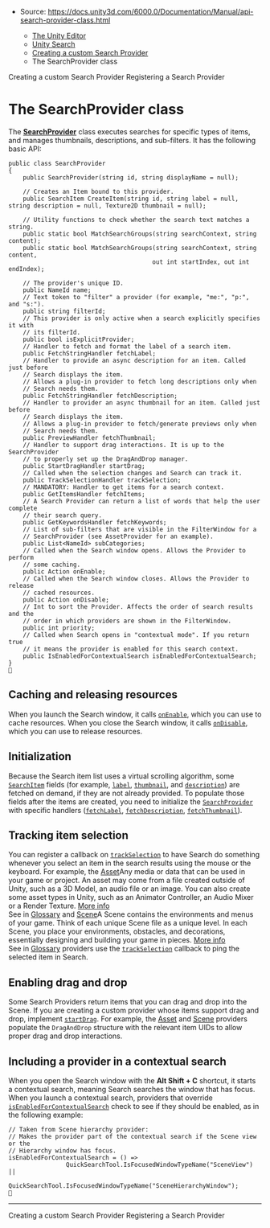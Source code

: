 * Source: https://docs.unity3d.com/6000.0/Documentation/Manual/api-search-provider-class.html

  * [The Unity Editor](https://docs.unity3d.com/6000.0/Documentation/Manual/unity-editor.html)
  * [Unity Search](https://docs.unity3d.com/6000.0/Documentation/Manual/search-overview.html)
  * [Creating a custom Search Provider](https://docs.unity3d.com/6000.0/Documentation/Manual/api.html)
  * The SearchProvider class


[](https://docs.unity3d.com/6000.0/Documentation/Manual/api.html)
Creating a custom Search Provider
[](https://docs.unity3d.com/6000.0/Documentation/Manual/api-register-provider.html)
Registering a Search Provider
# The SearchProvider class
The **[SearchProvider](https://docs.unity3d.com/6000.0/Documentation/ScriptReference/Search.SearchProvider.html)** class executes searches for specific types of items, and manages thumbnails, descriptions, and sub-filters.
It has the following basic API:
```
public class SearchProvider
{
    public SearchProvider(string id, string displayName = null);

    // Creates an Item bound to this provider.
    public SearchItem CreateItem(string id, string label = null, string description = null, Texture2D thumbnail = null);

    // Utility functions to check whether the search text matches a string.
    public static bool MatchSearchGroups(string searchContext, string content);
    public static bool MatchSearchGroups(string searchContext, string content,
                                        out int startIndex, out int endIndex);

    // The provider's unique ID.
    public NameId name;
    // Text token to "filter" a provider (for example, "me:", "p:", and "s:").
    public string filterId;
    // This provider is only active when a search explicitly specifies it with
    // its filterId.
    public bool isExplicitProvider;
    // Handler to fetch and format the label of a search item.
    public FetchStringHandler fetchLabel;
    // Handler to provide an async description for an item. Called just before
    // Search displays the item.
    // Allows a plug-in provider to fetch long descriptions only when
    // Search needs them.
    public FetchStringHandler fetchDescription;
    // Handler to provider an async thumbnail for an item. Called just before
    // Search displays the item.
    // Allows a plug-in provider to fetch/generate previews only when
    // Search needs them.
    public PreviewHandler fetchThumbnail;
    // Handler to support drag interactions. It is up to the SearchProvider
    // to properly set up the DragAndDrop manager.
    public StartDragHandler startDrag;
    // Called when the selection changes and Search can track it.
    public TrackSelectionHandler trackSelection;
    // MANDATORY: Handler to get items for a search context.
    public GetItemsHandler fetchItems;
    // A Search Provider can return a list of words that help the user complete
    // their search query.
    public GetKeywordsHandler fetchKeywords;
    // List of sub-filters that are visible in the FilterWindow for a
    // SearchProvider (see AssetProvider for an example).
    public List<NameId> subCategories;
    // Called when the Search window opens. Allows the Provider to perform
    // some caching.
    public Action onEnable;
    // Called when the Search window closes. Allows the Provider to release
    // cached resources.
    public Action onDisable;
    // Int to sort the Provider. Affects the order of search results and the
    // order in which providers are shown in the FilterWindow.
    public int priority;
    // Called when Search opens in "contextual mode". If you return true
    // it means the provider is enabled for this search context.
    public IsEnabledForContextualSearch isEnabledForContextualSearch;
}

```

## Caching and releasing resources
When you launch the Search window, it calls [`onEnable`](https://docs.unity3d.com/6000.0/Documentation/ScriptReference/Search.SearchProvider-onEnable.html), which you can use to cache resources.
When you close the Search window, it calls [`onDisable`](https://docs.unity3d.com/6000.0/Documentation/ScriptReference/Search.SearchProvider-onDisable.html), which you can use to release resources.
## Initialization
Because the Search item list uses a virtual scrolling algorithm, some [`SearchItem`](https://docs.unity3d.com/6000.0/Documentation/ScriptReference/Search.SearchItem.html) fields (for example, [`label`](https://docs.unity3d.com/6000.0/Documentation/ScriptReference/Search.SearchItem-label.html), [`thumbnail`](https://docs.unity3d.com/6000.0/Documentation/ScriptReference/Search.SearchItem-thumbnail.html), and [`description`](https://docs.unity3d.com/6000.0/Documentation/ScriptReference/Search.SearchItem-description.html)) are fetched on demand, if they are not already provided.
To populate those fields after the items are created, you need to initialize the [`SearchProvider`](https://docs.unity3d.com/6000.0/Documentation/ScriptReference/Search.SearchProvider.html) with specific handlers ([`fetchLabel`](https://docs.unity3d.com/6000.0/Documentation/ScriptReference/Search.SearchProvider-fetchLabel.html), [`fetchDescription`](https://docs.unity3d.com/6000.0/Documentation/ScriptReference/Search.SearchProvider-fetchDescription.html), [`fetchThumbnail`](https://docs.unity3d.com/6000.0/Documentation/ScriptReference/Search.SearchProvider-fetchThumbnail.html)).
## Tracking item selection
You can register a callback on [`trackSelection`](https://docs.unity3d.com/6000.0/Documentation/ScriptReference/Search.SearchProvider-trackSelection.html) to have Search do something whenever you select an item in the search results using the mouse or the keyboard. For example, the [Asset](https://docs.unity3d.com/6000.0/Documentation/Manual/search-assets.html)Any media or data that can be used in your game or project. An asset may come from a file created outside of Unity, such as a 3D Model, an audio file or an image. You can also create some asset types in Unity, such as an Animator Controller, an Audio Mixer or a Render Texture. [More info](https://docs.unity3d.com/6000.0/Documentation/Manual/AssetWorkflow.html)  
See in [Glossary](https://docs.unity3d.com/6000.0/Documentation/Manual/Glossary.html#Asset) and [Scene](https://docs.unity3d.com/6000.0/Documentation/Manual/search-scene.html)A Scene contains the environments and menus of your game. Think of each unique Scene file as a unique level. In each Scene, you place your environments, obstacles, and decorations, essentially designing and building your game in pieces. [More info](https://docs.unity3d.com/6000.0/Documentation/Manual/CreatingScenes.html)  
See in [Glossary](https://docs.unity3d.com/6000.0/Documentation/Manual/Glossary.html#Scene) providers use the [`trackSelection`](https://docs.unity3d.com/6000.0/Documentation/ScriptReference/Search.SearchProvider-trackSelection.html) callback to ping the selected item in Search.
## Enabling drag and drop
Some Search Providers return items that you can drag and drop into the Scene. If you are creating a custom provider whose items support drag and drop, implement [`startDrag`](https://docs.unity3d.com/6000.0/Documentation/ScriptReference/Search.SearchProvider-startDrag.html).
For example, the [Asset](https://docs.unity3d.com/6000.0/Documentation/Manual/search-assets.html) and [Scene](https://docs.unity3d.com/6000.0/Documentation/Manual/search-scene.html) providers populate the `DragAndDrop` structure with the relevant item UIDs to allow proper drag and drop interactions.
## Including a provider in a contextual search
When you open the Search window with the **Alt Shift + C** shortcut, it starts a contextual search, meaning Search searches the window that has focus.
When you launch a contextual search, providers that override [`isEnabledForContextualSearch`](https://docs.unity3d.com/6000.0/Documentation/ScriptReference/Search.SearchProvider-isEnabledForContextualSearch.html) check to see if they should be enabled, as in the following example:
```
// Taken from Scene hierarchy provider:
// Makes the provider part of the contextual search if the Scene view or the
// Hierarchy window has focus.
isEnabledForContextualSearch = () =>
                QuickSearchTool.IsFocusedWindowTypeName("SceneView") ||
                QuickSearchTool.IsFocusedWindowTypeName("SceneHierarchyWindow");

```

* * *
[](https://docs.unity3d.com/6000.0/Documentation/Manual/api.html)
Creating a custom Search Provider
[](https://docs.unity3d.com/6000.0/Documentation/Manual/api-register-provider.html)
Registering a Search Provider
